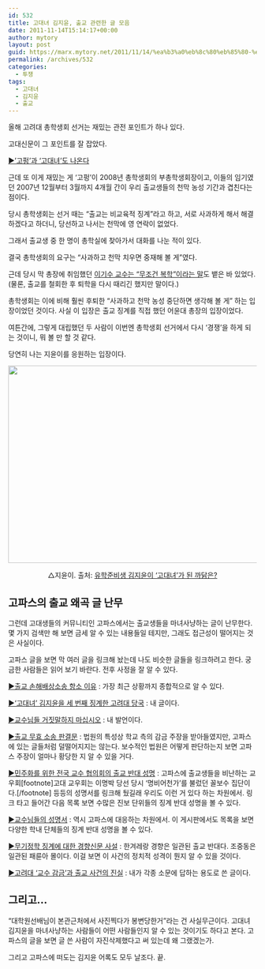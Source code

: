 ```yaml
---
id: 532
title: 고대녀 김지윤, 출교 관련한 글 모음
date: 2011-11-14T15:14:17+00:00
author: mytory
layout: post
guid: https://marx.mytory.net/2011/11/14/%ea%b3%a0%eb%8c%80%eb%85%80-%ea%b9%80%ec%a7%80%ec%9c%a4-%ec%b6%9c%ea%b5%90-%ea%b4%80%eb%a0%a8%ed%95%9c-%ea%b8%80-%eb%aa%a8%ec%9d%8c/
permalink: /archives/532
categories:
  - 투쟁
tags:
  - 고대녀
  - 김지윤
  - 출교
---
```

올해 고려대 총학생회 선거는 재밌는 관전 포인트가 하나 있다.

고대신문이 그 포인트를 잘 잡았다.

<a href="http://www.kukey.com/news/articleView.html?idxno=17109" target="_blank" title="[http://www.kukey.com/news/articleView.html?idxno=17109]로 이동합니다.">▶&#8217;고펑&#8217;과 &#8216;고대녀&#8217;도 나온다</a>

근데 또 이게 재밌는 게 &#8216;고펑&#8217;이 2008년 총학생회의 부총학생회장이고, 이들의 임기였던 2007년 12월부터 3월까지 4개월 간이 우리 출교생들의 천막 농성 기간과 겹친다는 점이다.

당시 총학생회는 선거 때는 &#8220;출교는 비교육적 징계&#8221;라고 하고, 서로 사과하게 해서 해결하겠다고 하더니, 당선하고 나서는 천막에 영 연락이 없었다.

그래서 출교생 중 한 명이 총학실에 찾아가서 대화를 나눈 적이 있다.

결국 총학생회의 요구는 &#8220;사과하고 천막 치우면 중재해 볼 게&#8221;였다.

근데 당시 막 총장에 취임했던 <a href="http://www.youtube.com/watch?v=Ld-a_9g3JFo" target="_blank" title="[http://www.youtube.com/watch?v=Ld-a_9g3JFo]로 이동합니다.">이기수 교수는 &#8220;무조건 복학&#8221;이라는 말</a>도 뱉은 바 있었다. (물론, 출교를 철회한 후 퇴학을 다시 때리긴 했지만 말이다.)

총학생회는 이에 비해 훨씬 후퇴한 &#8220;사과하고 천막 농성 중단하면 생각해 볼 게&#8221; 하는 입장이었던 것이다. 사실 이 입장은 출교 징계를 직접 했던 어윤대 총장의 입장이었다.

여튼간에, 그렇게 대립했던 두 사람이 이번엔 총학생회 선거에서 다시 &#8216;경쟁&#8217;을 하게 되는 것이니, 뭐 볼 만 할 것 같다.

당연히 나는 지윤이를 응원하는 입장이다.

<img src="https://marx.mytory.net/wp-content/uploads/1/cfile9.uf.162A73334EC1300F0F1C61.jpg" class="aligncenter" width="550" height="400" alt="" filename="28035620_kim01.jpg" filemime="image/jpeg" />

<p style="text-align: center; ">
  △지윤이. 출처:&nbsp;<a href="http://www.vop.co.kr/A00000276475.html" target="_blank" title="[http://www.vop.co.kr/A00000276475.html]로 이동합니다.">유학준비생 김지윤이 ‘고대녀’가 된 까닭은?</a>
</p>

## 고파스의 출교 왜곡 글 난무

그런데 고대생들의 커뮤니티인 고파스에서는 출교생들을 마녀사냥하는 글이 난무한다. 몇 가지 검색만 해 보면 금세 알 수 있는 내용들일 테지만, 그래도 접근성이 떨어지는 것은 사실이다. 

고파스 글을 보면 막 여러 글을 링크해 놨는데 나도 비슷한 글들을 링크하려고 한다. 궁금한 사람들은 읽어 보기 바란다. 전후 사정을 잘 알 수 있다.

<a href="http://club.cyworld.com/51580415119/147401838" target="_blank" title="[http://club.cyworld.com/51580415119/147401838]로 이동합니다.">▶출교 손해배상소송 항소 이유</a>&nbsp;: 가장 최근 상황까지 종합적으로 알 수 있다.

<a href="http://spar2003.tistory.com/90" target="_blank" title="[http://spar2003.tistory.com/90]로 이동합니다.">▶‘고대녀’ 김지윤을 세 번째 징계한 고려대 당국</a>&nbsp;: 내 글이다.

<a href="http://www.vop.co.kr/2006/04/26/A00000042078.html" target="_blank" title="[http://www.vop.co.kr/2006/04/26/A00000042078.html]로 이동합니다.">▶교수님들 거짓말하지 마십시오</a> : 내 발언이다.

<a href="http://club.cyworld.com/51580415119/74220661" target="_blank" title="[http://club.cyworld.com/51580415119/74220661]로 이동합니다.">▶출교 무효 소송 판결문</a> : 법원의 특성상 학교 측의 감금 주장을 받아들였지만, 고파스에 있는 글들처럼 덜떨어지지는 않는다. 보수적인 법원은 어떻게 판단하는지 보면 고파스 주장이 얼마나 황당한 지 알 수 있을 거다.

<a href="http://club.cyworld.com/5158041517/13541720" target="_blank" title="[http://club.cyworld.com/5158041517/13541720]로 이동합니다.">▶민주화를 위한 전국 교수 협의회의 출교 반대 성명</a> : 고파스에 출교생들을 비난하는 교우회[footnote]고대 교우회는 이명박 당선 당시 &#8216;명비어천가&#8217;를 불렀던 꼴보수 집단이다.[/footnote] 등등의 성명서를 링크해 뒀길래 우리도 이런 거 있다 하는 차원에서. 링크 타고 들어간 다음 목록 보면 수많은 진보 단위들의 징계 반대 성명을 볼 수 있다.

<a href="http://club.cyworld.com/5158041516/15542616" target="_blank" title="[http://club.cyworld.com/5158041516/15542616]로 이동합니다.">▶교수님들의 성명서</a> : 역시 고파스에 대응하는 차원에서. 이 게시판에서도 목록을 보면 다양한 학내 단체들의 징계 반대 성명을 볼 수 있다.

<a href="http://club.cyworld.com/51580415110/138759905" target="_blank" title="[http://club.cyworld.com/51580415110/138759905]로 이동합니다.">▶무기정학 징계에 대한 경향신문 사설</a> : 한겨레랑 경향은 일관된 출교 반대다. 조중동은 일관된 패륜아 몰이다. 이걸 보면 이 사건의 정치적 성격이 뭔지 알 수 있을 것이다.

<a href="http://spar2003.tistory.com/187" target="_blank" title="[http://spar2003.tistory.com/187]로 이동합니다.">▶고려대 &#8216;교수 감금&#8217;과 출교 사건의 진실</a> : 내가 각종 소문에 답하는 용도로 쓴 글이다.

## 그리고&#8230;

&#8220;대학원선배님이 본관근처에서 사진찍다가 봉변당한거&#8221;라는 건 사실무근이다. 고대녀 김지윤을 마녀사냥하는 사람들이 어떤 사람들인지 알 수 있는 것이기도 하다고 본다. 고파스의 글을 보면 글 쓴 사람이 자진삭제했다고 써 있는데 왜 그랬겠는가.

그리고 고파스에 떠도는 김지윤 어록도 모두 날조다. 끝.